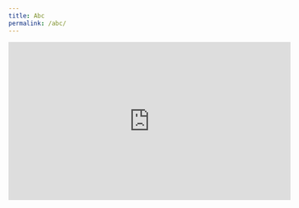 ```yaml
---
title: Abc
permalink: /abc/
---
```

<iframe width="560" height="315" src="https://www.youtube.com/embed/GQ-k8i7qkMw" title="YouTube video player" frameborder="0" allow="accelerometer; autoplay; clipboard-write; encrypted-media; gyroscope; picture-in-picture; web-share" allowfullscreen></iframe>